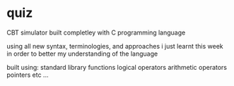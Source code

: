 # quiz

CBT simulator built completley with C programming language

using all new syntax, terminologies, and approaches i just learnt this week in order to better my understanding of the language

built using:
standard library functions
logical operators
arithmetic operators
pointers etc ...
